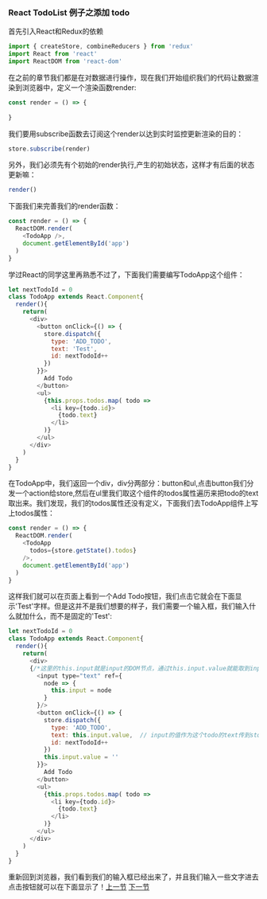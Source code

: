 ### React TodoList 例子之添加 todo
首先引入React和Redux的依赖
```js
import { createStore, combineReducers } from 'redux'
import React from 'react'
import ReactDOM from 'react-dom'
```
在之前的章节我们都是在对数据进行操作，现在我们开始组织我们的代码让数据渲染到浏览器中，定义一个渲染函数render:
```js
const render = () => {
  
}
```
我们要用subscribe函数去订阅这个render以达到实时监控更新渲染的目的：
```js
store.subscribe(render)
```
另外，我们必须先有个初始的render执行,产生的初始状态，这样才有后面的状态更新嘛：
```js
render()
```
下面我们来完善我们的render函数：
```js
const render = () => {
  ReactDOM.render(
    <TodoApp />,
    document.getElementById('app')
  )
}
```
学过React的同学这里再熟悉不过了，下面我们需要编写TodoApp这个组件：
```js
let nextTodoId = 0
class TodoApp extends React.Component{
  render(){
    return(
      <div>
        <button onClick={() => {
          store.dispatch({
            type: 'ADD_TODO',
            text: 'Test',
            id: nextTodoId++
          })
        }}>
          Add Todo
        </button>
        <ul>
          {this.props.todos.map( todo => 
            <li key={todo.id}>
              {todo.text}
            </li>
          )}
        </ul>
      </div>
    )
  }
}
```
在TodoApp中，我们返回一个div，div分两部分：button和ul,点击button我们分发一个action给store,然后在ul里我们取这个组件的todos属性遍历来把todo的text取出来。我们发现，我们的todos属性还没有定义，下面我们去TodoApp组件上写上todos属性：
```js
const render = () => {
  ReactDOM.render(
    <TodoApp 
      todos={store.getState().todos}
    />,
    document.getElementById('app')
  )
}
```
这样我们就可以在页面上看到一个Add Todo按钮，我们点击它就会在下面显示'Test'字样。但是这并不是我们想要的样子，我们需要一个输入框，我们输入什么就加什么，而不是固定的'Test':
```js
let nextTodoId = 0
class TodoApp extends React.Component{
  render(){
    return(
      <div>
      {/*这里的this.input就是input的DOM节点，通过this.input.value就能取到input的值*/}
        <input type="text" ref={
          node => {
            this.input = node
          }
        }/>
        <button onClick={() => {
          store.dispatch({
            type: 'ADD_TODO',
            text: this.input.value,  // input的值作为这个todo的text传到store去更新
            id: nextTodoId++
          })
          this.input.value = ''
        }}>
          Add Todo
        </button>
        <ul>
          {this.props.todos.map( todo => 
            <li key={todo.id}>
              {todo.text}
            </li>
          )}
        </ul>
      </div>
    )
  }
}
```
重新回到浏览器，我们看到我们的输入框已经出来了，并且我们输入一些文字进去点击按钮就可以在下面显示了！[上一节](https://github.com/MothWillion/redux-todolist/tree/master/16-implementing-combinereducers-from-scratch) [下一节](https://github.com/MothWillion/redux-todolist/tree/master/18-react-todolist-example-toggling-a-todo)